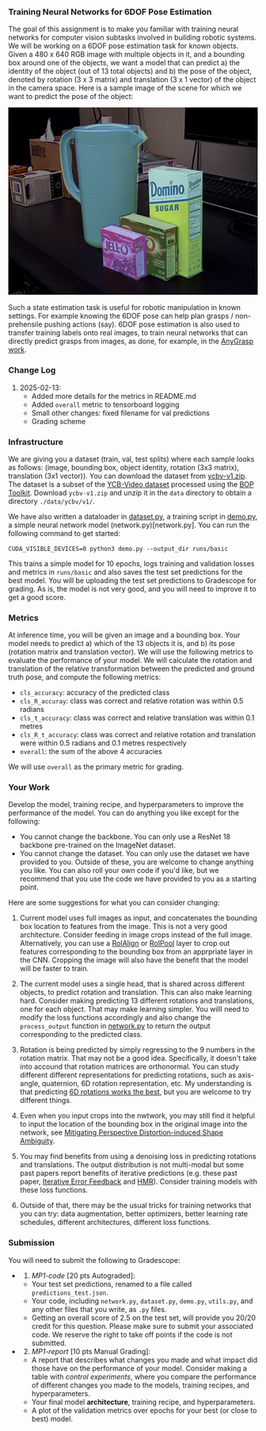 ### Training Neural Networks for 6DOF Pose Estimation

The goal of this assignment is to make you familiar with training neural networks
for computer vision subtasks involved in building robotic systems.  We will be
working on a 6DOF pose estimation task for known objects. Given a 480 x 640 RGB
image with multiple objects in it, and a bounding box around one of the objects,
we want a model that can predict a) the identity of the object (out of 13 total
objects) and b) the pose of the object, denoted by rotation (3 x 3 matrix) and 
translation (3 x 1 vector) of the object in the camera space. Here is a sample 
image of the scene for which we want to predict the pose of the object:

![Sample image](image.png)

Such a state estimation task is useful for robotic manipulation in known
settings. For example knowing the 6DOF pose can help plan grasps /
non-prehensile pushing actions (say). 6DOF pose estimation is also used to
transfer training labels onto real images, to train neural networks that can
directly predict grasps from images, as done, for example, in the [AnyGrasp
work](https://arxiv.org/abs/2212.08333).

### Change Log
1. 2025-02-13: 
    - Added more details for the metrics in README.md
    - Added `overall` metric to tensorboard logging
    - Small other changes: fixed filename for val predictions
    - Grading scheme


### Infrastructure

We are giving you a dataset (train, val, test splits) where each sample looks as
follows: (image, bounding box, object identity, rotation (3x3 matrix),
translation (3x1 vector)). You can download the dataset from
[ycbv-v1.zip](https://saurabhg.web.illinois.edu/teaching/ece598sg1/sp2025/mp1/ycbv-v1.zip).
The dataset is a subset of the [YCB-Video
dataset](https://paperswithcode.com/dataset/ycb-video) processed using the [BOP
Toolkit](https://bop.felk.cvut.cz/datasets/). Download `ycbv-v1.zip` and unzip
it in the `data` directory to obtain a directory `./data/ycbv/v1/`.

We have also written a dataloader in [dataset.py](dataset.py), a training script
in [demo.py](demo.py), a simple neural network model (network.py)[network.py].
You can run the following command to get started:

```
CUDA_VISIBLE_DEVICES=0 python3 demo.py --output_dir runs/basic
```

This trains a simple model for 10 epochs, logs training and validation losses
and metrics in `runs/basic` and also saves the test set predictions for the best
model. You will be uploading the test set predictions to Gradescope for grading.
As is, the model is not very good, and you will need to improve it to get a good
score.

### Metrics
At inference time, you will be given an image and a bounding box. Your model 
needs to predict a) which of the 13 objects it is, and b) its pose (rotation
matrix and translation vector). We will use the following metrics to evaluate
the performance of your model. We will calculate the rotation and translation of
the relative transformation between the predicted and ground truth pose, and 
compute the following metrics:
- `cls_accuracy`: accuracy of the predicted class
- `cls_R_accuray`: class was correct and relative rotation was within 0.5 radians
- `cls_t_accuracy`: class was correct and relative translation was within 0.1 metres
- `cls_R_t_accuracy`: class was correct and relative rotation and translation were within 0.5 radians and 0.1 metres respectively
- `overall`: the sum of the above 4 accuracies

We will use `overall` as the primary metric for grading.

### Your Work

Develop the model, training recipe, and hyperparameters to improve the performance 
of the model. You can do anything you like except for the following:
- You cannot change the backbone. You can only use a ResNet 18 backbone pre-trained on the ImageNet dataset.
- You cannot change the dataset. You can only use the dataset we have provided to you.
Outside of these, you are welcome to change anything you like. You can also roll
your own code if you'd like, but we recommend that you use the code we have
provided to you as a starting point.

Here are some suggestions for what you can consider changing:

1. Current model uses full images as input, and concatenates the bounding box
location to features from the image. This is not a very good architecture.
Consider feeding in image crops instead of the full image. Alternatively, you
can use a [RoIAlign](https://arxiv.org/abs/1703.06870) or
[RoIPool](https://arxiv.org/abs/1504.08083) layer to crop out features
corresponding to the bounding box from an apprpriate layer in the CNN. Cropping 
the image will also have the benefit that the model will be faster to train.

2. The current model uses a single head, that is shared across different
objects, to predict rotation and translation. This can also make learning hard.
Consider making predicting 13 different rotations and translations, one for each
object. That may make learning simpler. You willl need to modify the loss
functions accordingly and also change the `process_output` function in
[network.py](network.py) to return the output corresponding to the predicted
class.

3. Rotation is being predicted by simply regressing to the 9 numbers in the
rotation matrix. That may not be a good idea. Specifically, it doesn't take into
accound that rotation matrices are orthonormal. You can study different
different representations for predicting rotations, such as axis-angle,
quaternion, 6D rotation representation, etc. My understanding is that predicting
[6D rotations works the best](https://arxiv.org/abs/1812.07035), but you are
welcome to try different things.

4. Even when you input crops into the nwtwork, you may still find it helpful to
input the location of the bounding box in the original image into the network,
see [Mitigating Perspective Distortion-induced Shape
Ambiguity](https://ap229997.github.io/projects/ambiguity/assets/paper.pdf).

5. You may find benefits from using a denoising loss in predicting rotations and
translations. The output distribution is not multi-modal but some past papers
report benefits of iterative predictions (e.g. these past paper, [Iterative
Error Feedback](https://arxiv.org/abs/1507.06550) and
[HMR](https://akanazawa.github.io/hmr/)). Consider training models with these
loss functions.

6. Outside of that, there may be the usual tricks for training networks that you
can try: data augmentation, better optimizers, better learning rate schedules,
different architectures, different loss functions.


### Submission
You will need to submit the following to Gradescope:
- 1. *MP1-code* [20 pts Autograded]:
    - Your test set predictions, renamed to a file called `predictions_test.json`.
    - Your code, including `network.py`, `dataset.py`, `demo.py`, `utils.py`, and any other files that you write, as `.py` files.
    - Getting an overall score of 2.5 on the test set, will provide you 20/20
    credit for this question. Please make sure to submit your associated code.
    We reserve the right to take off points if the code is not submitted. 
- 2. *MP1-report* [10 pts Manual Grading]:
    - A report that describes what changes you made and what impact did those
    have on the performance of your model. Consider making a table with *control
    experiments*, where you compare the performance of different changes you
    made to the models, training recipes, and hyperparameters.
    - Your final model **architecture**, training recipe, and hyperparameters.
    - A plot of the validation metrics over epochs for your best (or close to best) model.
    

